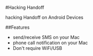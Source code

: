 #Hacking Handoff

hacking Handoff on Android Devices

##Features

- send/receive SMS on your Mac
- phone call notification on your Mac
- Don't require WiFi/USB
